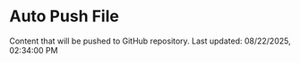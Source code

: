 # Auto Push File

Content that will be pushed to GitHub repository.
Last updated: 08/22/2025, 02:34:00 PM